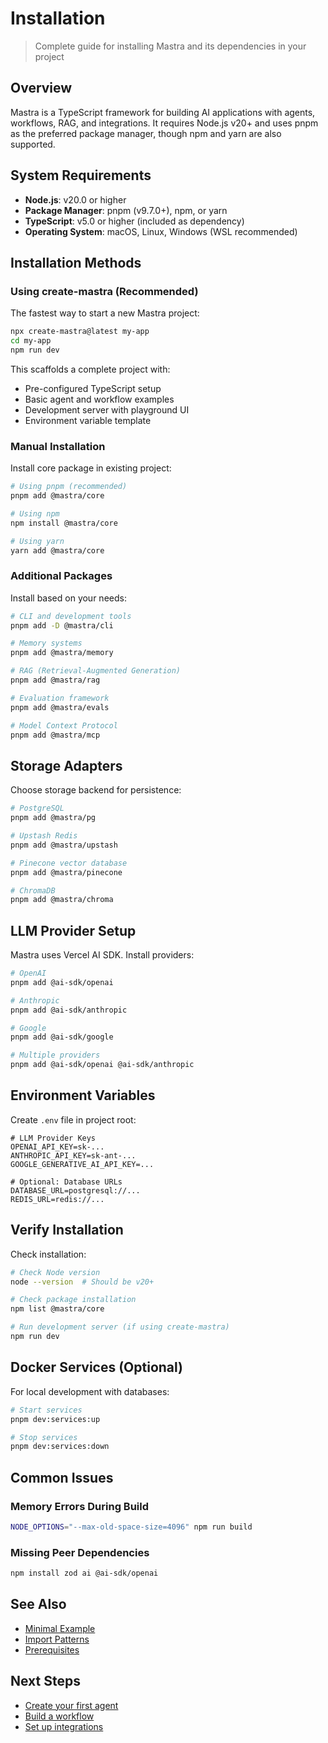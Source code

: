 # Installation

> Complete guide for installing Mastra and its dependencies in your project

## Overview

Mastra is a TypeScript framework for building AI applications with agents, workflows, RAG, and integrations. It requires Node.js v20+ and uses pnpm as the preferred package manager, though npm and yarn are also supported.

## System Requirements

- **Node.js**: v20.0 or higher
- **Package Manager**: pnpm (v9.7.0+), npm, or yarn
- **TypeScript**: v5.0 or higher (included as dependency)
- **Operating System**: macOS, Linux, Windows (WSL recommended)

## Installation Methods

### Using create-mastra (Recommended)

The fastest way to start a new Mastra project:

```bash
npx create-mastra@latest my-app
cd my-app
npm run dev
```

This scaffolds a complete project with:
- Pre-configured TypeScript setup
- Basic agent and workflow examples
- Development server with playground UI
- Environment variable template

### Manual Installation

Install core package in existing project:

```bash
# Using pnpm (recommended)
pnpm add @mastra/core

# Using npm
npm install @mastra/core

# Using yarn
yarn add @mastra/core
```

### Additional Packages

Install based on your needs:

```bash
# CLI and development tools
pnpm add -D @mastra/cli

# Memory systems
pnpm add @mastra/memory

# RAG (Retrieval-Augmented Generation)
pnpm add @mastra/rag

# Evaluation framework
pnpm add @mastra/evals

# Model Context Protocol
pnpm add @mastra/mcp
```

## Storage Adapters

Choose storage backend for persistence:

```bash
# PostgreSQL
pnpm add @mastra/pg

# Upstash Redis
pnpm add @mastra/upstash

# Pinecone vector database
pnpm add @mastra/pinecone

# ChromaDB
pnpm add @mastra/chroma
```

## LLM Provider Setup

Mastra uses Vercel AI SDK. Install providers:

```bash
# OpenAI
pnpm add @ai-sdk/openai

# Anthropic
pnpm add @ai-sdk/anthropic

# Google
pnpm add @ai-sdk/google

# Multiple providers
pnpm add @ai-sdk/openai @ai-sdk/anthropic
```

## Environment Variables

Create `.env` file in project root:

```env
# LLM Provider Keys
OPENAI_API_KEY=sk-...
ANTHROPIC_API_KEY=sk-ant-...
GOOGLE_GENERATIVE_AI_API_KEY=...

# Optional: Database URLs
DATABASE_URL=postgresql://...
REDIS_URL=redis://...
```

## Verify Installation

Check installation:

```bash
# Check Node version
node --version  # Should be v20+

# Check package installation
npm list @mastra/core

# Run development server (if using create-mastra)
npm run dev
```

## Docker Services (Optional)

For local development with databases:

```bash
# Start services
pnpm dev:services:up

# Stop services
pnpm dev:services:down
```

## Common Issues

### Memory Errors During Build
```bash
NODE_OPTIONS="--max-old-space-size=4096" npm run build
```

### Missing Peer Dependencies
```bash
npm install zod ai @ai-sdk/openai
```

## See Also

- [Minimal Example](./minimal-example.md)
- [Import Patterns](./import-patterns.md)
- [Prerequisites](./prerequisites.md)

## Next Steps

- [Create your first agent](../01-core-concepts/key-abstractions.md)
- [Build a workflow](../02-api-reference/workflows/index.md)
- [Set up integrations](../04-integration/frameworks/index.md)